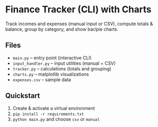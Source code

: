 # Finance Tracker (CLI) with Charts

Track incomes and expenses (manual input or CSV), compute totals & balance, group by category, and show bar/pie charts.

## Files
- `main.py` – entry point (interactive CLI)
- `input_handler.py` – input utilities (manual + CSV)
- `tracker.py` – calculations (totals and grouping)
- `charts.py` – matplotlib visualizations
- `expenses.csv` – sample data

## Quickstart
1. Create & activate a virtual environment
2. `pip install -r requirements.txt`
3. `python main.py` and choose `csv` or `manual`

